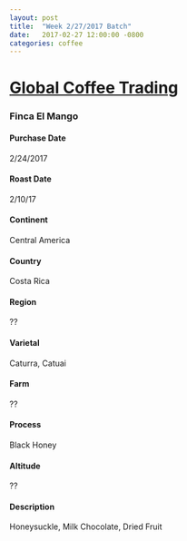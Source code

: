 ```yaml
---
layout: post
title:  "Week 2/27/2017 Batch"
date:   2017-02-27 12:00:00 -0800
categories: coffee
---
```

# [Global Coffee Trading](http://www.globalcoffeetrading.com)

### Finca El Mango
#### Purchase Date
2/24/2017
#### Roast Date
2/10/17		
#### Continent
Central America
#### Country
Costa Rica
#### Region
??
#### Varietal
Caturra, Catuai
#### Farm
??
#### Process
Black Honey
#### Altitude
??
#### Description
Honeysuckle, Milk Chocolate, Dried Fruit
